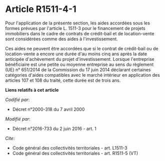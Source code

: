 # Article R1511-4-1

Pour l'application de la présente section, les aides accordées sous les formes prévues par l'article L. 1511-3 pour le
financement de projets immobiliers dans le cadre de contrats de crédit-bail et de location-vente sont considérées comme des
aides à l'investissement. 

Ces aides ne peuvent être accordées que si le contrat de crédit-bail ou de location-vente a encore une durée d'au moins cinq
ans après la date anticipée d'achèvement du projet d'investissement. Lorsque l'entreprise bénéficiaire est une petite ou
moyenne entreprise au sens du règlement  (UE)  n° 651/2014 de la Commission du 17 juin 2014 déclarant certaines  catégories
d'aides compatibles avec le marché intérieur en application  des articles 107 et 108 du traité, cette durée est de trois ans.

**Liens relatifs à cet article**

_Codifié par_:

  - Décret n°2000-318 du 7 avril 2000

_Modifié par_:

  - Décret n°2016-733 du 2 juin 2016 - art. 1

_Cite_:

  - Code général des collectivités territoriales - art. L1511-3
  - Code général des collectivités territoriales - art. R1511-5 (VT)
